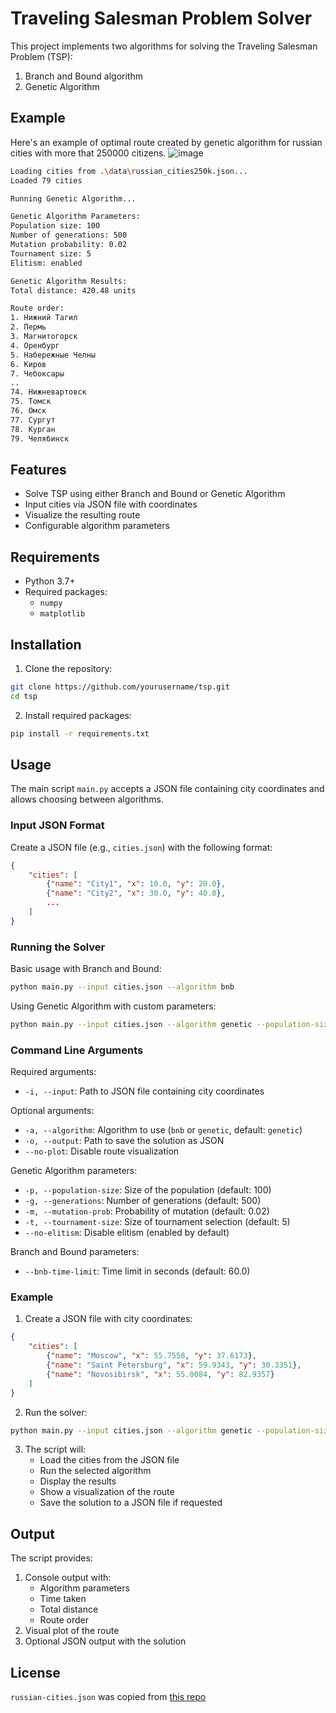 # Traveling Salesman Problem Solver

This project implements two algorithms for solving the Traveling Salesman Problem (TSP):
1. Branch and Bound algorithm
2. Genetic Algorithm

## Example
Here's an example of optimal route created by genetic algorithm for russian cities with more that 250000 citizens.
![image](https://github.com/user-attachments/assets/2e1834d6-89a3-44df-9a08-b37a47925f57)
```bash
Loading cities from .\data\russian_cities250k.json...
Loaded 79 cities

Running Genetic Algorithm...

Genetic Algorithm Parameters:
Population size: 100
Number of generations: 500
Mutation probability: 0.02
Tournament size: 5
Elitism: enabled

Genetic Algorithm Results:
Total distance: 420.48 units

Route order:
1. Нижний Тагил
2. Пермь
3. Магнитогорск
4. Оренбург
5. Набережные Челны
6. Киров
7. Чебоксары
..
74. Нижневартовск
75. Томск
76. Омск
77. Сургут
78. Курган
79. Челябинск
```

## Features

- Solve TSP using either Branch and Bound or Genetic Algorithm
- Input cities via JSON file with coordinates
- Visualize the resulting route
- Configurable algorithm parameters

## Requirements

- Python 3.7+
- Required packages:
  - `numpy`
  - `matplotlib`

## Installation

1. Clone the repository:
```bash
git clone https://github.com/yourusername/tsp.git
cd tsp
```

2. Install required packages:
```bash
pip install -r requirements.txt
```

## Usage

The main script `main.py` accepts a JSON file containing city coordinates and allows choosing between algorithms.

### Input JSON Format

Create a JSON file (e.g., `cities.json`) with the following format:
```json
{
    "cities": [
        {"name": "City1", "x": 10.0, "y": 20.0},
        {"name": "City2", "x": 30.0, "y": 40.0},
        ...
    ]
}
```

### Running the Solver

Basic usage with Branch and Bound:
```bash
python main.py --input cities.json --algorithm bnb
```

Using Genetic Algorithm with custom parameters:
```bash
python main.py --input cities.json --algorithm genetic --population-size 100 --generations 500
```

### Command Line Arguments

Required arguments:
- `-i, --input`: Path to JSON file containing city coordinates

Optional arguments:
- `-a, --algorithm`: Algorithm to use (`bnb` or `genetic`, default: `genetic`)
- `-o, --output`: Path to save the solution as JSON
- `--no-plot`: Disable route visualization

Genetic Algorithm parameters:
- `-p, --population-size`: Size of the population (default: 100)
- `-g, --generations`: Number of generations (default: 500)
- `-m, --mutation-prob`: Probability of mutation (default: 0.02)
- `-t, --tournament-size`: Size of tournament selection (default: 5)
- `--no-elitism`: Disable elitism (enabled by default)

Branch and Bound parameters:
- `--bnb-time-limit`: Time limit in seconds (default: 60.0)

### Example

1. Create a JSON file with city coordinates:
```json
{
    "cities": [
        {"name": "Moscow", "x": 55.7558, "y": 37.6173},
        {"name": "Saint Petersburg", "x": 59.9343, "y": 30.3351},
        {"name": "Novosibirsk", "x": 55.0084, "y": 82.9357}
    ]
}
```

2. Run the solver:
```bash
python main.py --input cities.json --algorithm genetic --population-size 50 --generations 200
```

3. The script will:
   - Load the cities from the JSON file
   - Run the selected algorithm
   - Display the results
   - Show a visualization of the route
   - Save the solution to a JSON file if requested

## Output

The script provides:
1. Console output with:
   - Algorithm parameters
   - Time taken
   - Total distance
   - Route order
2. Visual plot of the route
3. Optional JSON output with the solution

## License
`russian-cities.json` was copied from [this repo](https://github.com/pensnarik/russian-cities)
